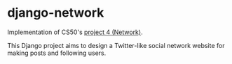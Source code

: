 # django-network

Implementation of CS50's [project 4 (Network)](https://cs50.harvard.edu/web/2020/projects/4/network/).

This Django project aims to design a Twitter-like social network website for making posts and following users.